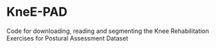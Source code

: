 # KneE-PAD
Code for downloading, reading and segmenting the Knee Rehabilitation Exercises for Postural Assessment Dataset
